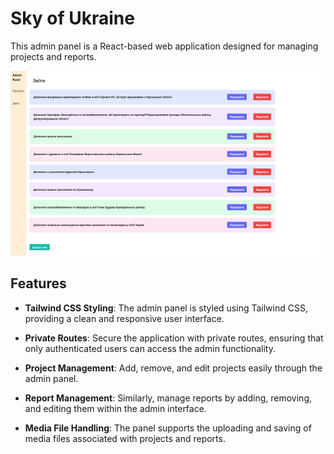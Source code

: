 # Sky of Ukraine
This admin panel is a React-based web application designed for managing projects and reports.

![](./2.png)

## Features

- **Tailwind CSS Styling**: The admin panel is styled using Tailwind CSS, providing a clean and responsive user interface.

- **Private Routes**: Secure the application with private routes, ensuring that only authenticated users can access the admin functionality.

- **Project Management**: Add, remove, and edit projects easily through the admin panel.

- **Report Management**: Similarly, manage reports by adding, removing, and editing them within the admin interface.

- **Media File Handling**: The panel supports the uploading and saving of media files associated with projects and reports.
